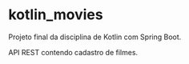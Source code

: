 # kotlin_movies
Projeto final da disciplina de Kotlin com Spring Boot.

API REST contendo cadastro de filmes.
